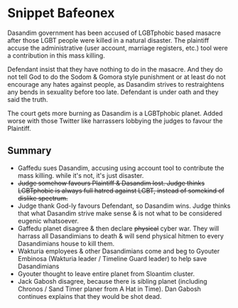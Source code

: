 # Snippet Bafeonex

Dasandim government has been accused of LGBTphobic based masacre after those LGBT people were killed in a natural disaster. The plaintiff accuse the administrative (user account, marriage registers, etc.) tool were a contribution in this mass killing.

Defendant insist that they have nothing to do in the masacre. And they do not tell God to do the Sodom & Gomora style punishment or at least do not encourage any hates against people, as Dasandim strives to restraightens any bends in sexuality before too late. Defendant is under oath and they said the truth.

The court gets more burning as Dasandim is a LGBTphobic planet. Added worse with those Twitter like harrassers lobbying the judges to favour the Plaintiff.

## Summary

- Gaffedu sues Dasandim, accusing using account tool to contribute the mass killing. while it's not, it's just disaster.
- ~~Judge somehow favours Plaintiff & Dasandim lost. Judge thinks LGBTphobic is always full hatred against LGBT, instead of somekind of dislike spectrum.~~
- Judge thank God-ly favours Defendant, so Dasandim wins. Judge thinks that what Dasandim strive make sense & is not what to be considered eugenic whatsoever.
- Gaffedu planet disagree & then declare ~~physical~~ cyber war. They will harrass all Dasandimians to death & will send physical hitmen to every Dasandimians house to kill them.
- Wakturia employees & other Dasandimians come and beg to Gyouter Embinosa (Wakturia leader / Timeline Guard leader) to help save Dasandimians
- Gyouter thought to leave entire planet from Sloantim cluster.
- Jack Gabosh disagree, because there is sibling planet (including Chronos / Sand Timer planer from A Hat in Time). Dan Gabosh continues explains that they would be shot dead.